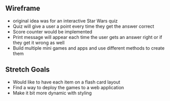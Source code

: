 ## Wireframe

- original idea was for an interactive Star Wars quiz
- Quiz will give a user a point every time they get the answer correct 
- Score counter would be implemented 
- Print message will appear each time the user gets an answer right or if they get it wrong as well 
- Build multiple mini games and apps and use different methods to create them 

## Stretch Goals

- Would like to have each item on a flash card layout 
- Find a way to deploy the games to a web application 
- Make it bit more dynamic with styling 



